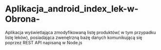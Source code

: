 # Aplikacja_android_index_lek-w-Obrona-
Aplikacja wyświetlająca zmodyfikowaną listę produktów( w tym przypadku listę leków), posiadająca zwenętrzną bazę danych komunikującą się poprzez REST API napisaną w Node.js
